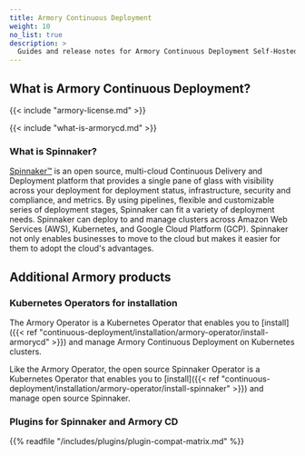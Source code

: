 ```yaml
---
title: Armory Continuous Deployment
weight: 10
no_list: true
description: >
  Guides and release notes for Armory Continuous Deployment Self-Hosted and the Armory Operators.
---
```


## What is Armory Continuous Deployment?

{{< include "armory-license.md" >}}

{{< include "what-is-armorycd.md" >}}

### What is Spinnaker?

[Spinnaker™](https://www.spinnaker.io) is an open source, multi-cloud Continuous Delivery and Deployment platform that provides a single pane of glass with visibility across your deployment for deployment status, infrastructure, security and compliance, and metrics. By using pipelines, flexible and customizable series of deployment stages, Spinnaker can fit a variety of deployment needs. Spinnaker can deploy to and manage clusters across Amazon Web Services (AWS), Kubernetes, and Google Cloud Platform (GCP). Spinnaker not only enables businesses to move to the cloud but makes it easier for them to adopt the cloud's advantages.

## Additional Armory products

### Kubernetes Operators for installation

The Armory Operator is a Kubernetes Operator that enables you to [install]({{< ref "continuous-deployment/installation/armory-operator/install-armorycd" >}}) and manage Armory Continuous Deployment on Kubernetes clusters.

Like the Armory Operator, the open source Spinnaker Operator is a Kubernetes Operator that enables you to [install]({{< ref "continuous-deployment/installation/armory-operator/install-spinnaker" >}}) and manage open source Spinnaker.

### Plugins for Spinnaker and Armory CD

{{% readfile "/includes/plugins/plugin-compat-matrix.md" %}}


